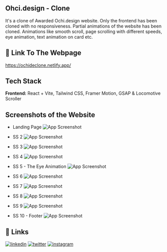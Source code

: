 ## Ohci.design - Clone

It's a clone of Awarded Ochi.design website. Only the frontend has been cloned with no responsiveness. Partial animations of the website has been cloned. Animations like smooth scroll, page scrolling with different speeds, eye animation, text animation on card etc.

## 🔗 Link To The Webpage
https://ochideclone.netlify.app/

## Tech Stack

**Frontend:** React + Vite, Tailwind CSS, Framer Motion, GSAP & Locomotive Scroller

## Screenshots of the Website

- Landing Page
  ![App Screenshot](https://github.com/AmanMandal7/Ochi.design-Clone/blob/master/Screenshots/1.png)

- SS 2
  ![App Screenshot](https://github.com/AmanMandal7/Ochi.design-Clone/blob/master/Screenshots/2.png)

- SS 3
  ![App Screenshot](https://github.com/AmanMandal7/Ochi.design-Clone/blob/master/Screenshots/3.png)

- SS 4
  ![App Screenshot](https://github.com/AmanMandal7/Ochi.design-Clone/blob/master/Screenshots/4.png)

- SS 5 - The Eye Animation
  ![App Screenshot](https://github.com/AmanMandal7/Ochi.design-Clone/blob/master/Screenshots/5.png)

- SS 6 
  ![App Screenshot](https://github.com/AmanMandal7/Ochi.design-Clone/blob/master/Screenshots/6.png)

- SS 7
  ![App Screenshot](https://github.com/AmanMandal7/Ochi.design-Clone/blob/master/Screenshots/7.png)

- SS 8
  ![App Screenshot](https://github.com/AmanMandal7/Ochi.design-Clone/blob/master/Screenshots/8.png)

- SS 9
  ![App Screenshot](https://github.com/AmanMandal7/Ochi.design-Clone/blob/master/Screenshots/9.png)

- SS 10 - Footer
  ![App Screenshot](https://github.com/AmanMandal7/Ochi.design-Clone/blob/master/Screenshots/10.png)



## 🔗 Links

[![linkedin](https://img.shields.io/badge/linkedin-0A66C2?style=for-the-badge&logo=linkedin&logoColor=white)](https://www.linkedin.com/in/aman-kumar-mandal-236bb7246/)
[![twitter](https://img.shields.io/badge/twitter-1DA1F2?style=for-the-badge&logo=twitter&logoColor=white)](https://twitter.com/AmaMandal7)
[![instagram](https://img.shields.io/badge/instagram-1DA1F2?style=for-the-badge&logo=instagram&logoColor=white)](https://instagram.com/AmanMandal_7)
